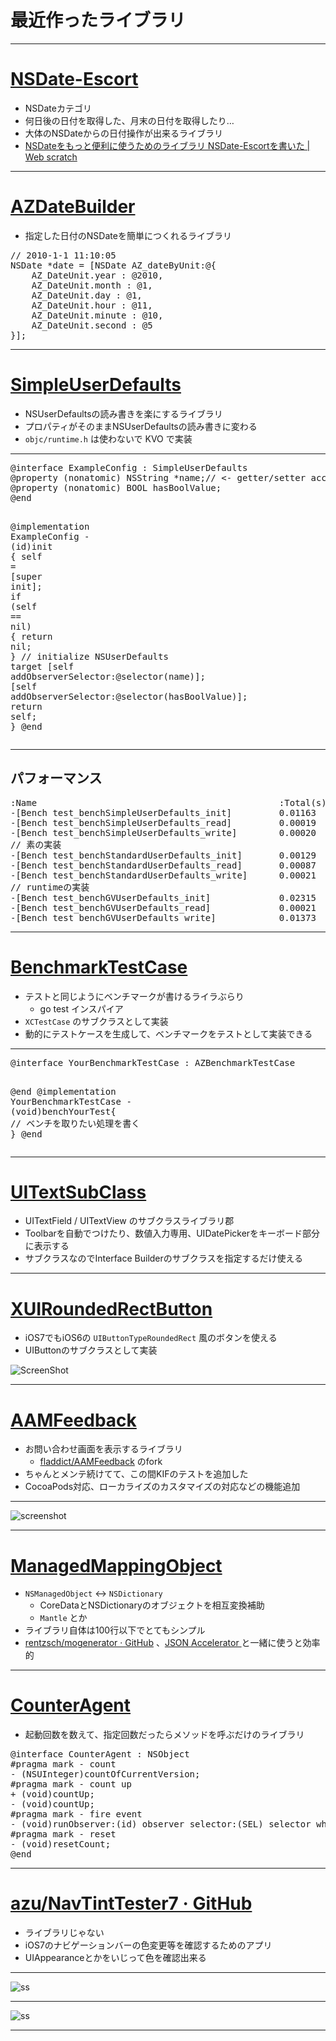 # 最近作ったライブラリ

----

# [NSDate-Escort](https://github.com/azu/NSDate-Escort "azu/NSDate-Escort · GitHub")

* NSDateカテゴリ
* 何日後の日付を取得した、月末の日付を取得したり…
* 大体のNSDateからの日付操作が出来るライブラリ
* [NSDateをもっと便利に使うためのライブラリ NSDate-Escortを書いた | Web scratch](http://efcl.info/2013/0801/res3366/ "NSDateをもっと便利に使うためのライブラリ NSDate-Escortを書いた | Web scratch")

-----

# [AZDateBuilder](https://github.com/azu/AZDateBuilder "azu/AZDateBuilder · GitHub")

* 指定した日付のNSDateを簡単につくれるライブラリ

<div class="highlight"><pre><span class="c1">// 2010-1-1 11:10:05</span>
<span class="n">NSDate</span> <span class="o">*</span><span class="n">date</span> <span class="o">=</span> <span class="p">[</span><span class="n">NSDate</span> <span class="n">AZ_dateByUnit</span><span class="o">:</span><span class="err">@</span><span class="p">{</span>
    <span class="n">AZ_DateUnit</span><span class="p">.</span><span class="n">year</span> <span class="o">:</span> <span class="mi">@2010</span><span class="p">,</span>
    <span class="n">AZ_DateUnit</span><span class="p">.</span><span class="n">month</span> <span class="o">:</span> <span class="mi">@1</span><span class="p">,</span>
    <span class="n">AZ_DateUnit</span><span class="p">.</span><span class="n">day</span> <span class="o">:</span> <span class="mi">@1</span><span class="p">,</span>
    <span class="n">AZ_DateUnit</span><span class="p">.</span><span class="n">hour</span> <span class="o">:</span> <span class="mi">@11</span><span class="p">,</span>
    <span class="n">AZ_DateUnit</span><span class="p">.</span><span class="n">minute</span> <span class="o">:</span> <span class="mi">@10</span><span class="p">,</span>
    <span class="n">AZ_DateUnit</span><span class="p">.</span><span class="n">second</span> <span class="o">:</span> <span class="mi">@5</span>
<span class="p">}];</span>
</pre></div>

----

# [SimpleUserDefaults](https://github.com/azu/SimpleUserDefaults "azu/SimpleUserDefaults · GitHub")

* NSUserDefaultsの読み書きを楽にするライブラリ
* プロパティがそのままNSUserDefaultsの読み書きに変わる
* ``objc/runtime.h`` は使わないで KVO で実装

----

<div class="highlight"><pre><span class="k">@interface</span> <span class="nc">ExampleConfig</span> : <span class="nc">SimpleUserDefaults</span>
<span class="k">@property</span> <span class="p">(</span><span class="n">nonatomic</span><span class="p">)</span> <span class="n">NSString</span> <span class="o">*</span><span class="n">name</span><span class="p">;</span><span class="c1">// &lt;- getter/setter access NSUserDefaults</span>
<span class="k">@property</span> <span class="p">(</span><span class="n">nonatomic</span><span class="p">)</span> <span class="kt">BOOL</span> <span class="n">hasBoolValue</span><span class="p">;</span>
<span class="k">@end</span>

<span class="k">@implementation</span> <span class="nc">ExampleConfig</span>
<span class="k">-</span> <span class="p">(</span><span class="kt">id</span><span class="p">)</span><span class="nf">init</span> <span class="p">{</span>
    <span class="n">self</span> <span class="o">=</span> <span class="p">[</span><span class="n">super</span> <span class="n">init</span><span class="p">];</span>
    <span class="k">if</span> <span class="p">(</span><span class="n">self</span> <span class="o">==</span> <span class="nb">nil</span><span class="p">)</span> <span class="p">{</span>
        <span class="k">return</span> <span class="nb">nil</span><span class="p">;</span>
    <span class="p">}</span>
    <span class="c1">// initialize NSUserDefaults target</span>
    <span class="p">[</span><span class="n">self</span> <span class="n">addObserverSelector</span><span class="o">:</span><span class="k">@selector</span><span class="p">(</span><span class="n">name</span><span class="p">)];</span>
    <span class="p">[</span><span class="n">self</span> <span class="n">addObserverSelector</span><span class="o">:</span><span class="k">@selector</span><span class="p">(</span><span class="n">hasBoolValue</span><span class="p">)];</span>
    <span class="k">return</span> <span class="n">self</span><span class="p">;</span>
<span class="p">}</span>
<span class="k">@end</span>
</pre></div>

----

## パフォーマンス

<pre>
:Name                                              :Total(s)  :Avg.(s)
-[Bench test_benchSimpleUserDefaults_init]         0.01163    0.00001    (1/1000)
-[Bench test_benchSimpleUserDefaults_read]         0.00019    0.00000    (1/1000)
-[Bench test_benchSimpleUserDefaults_write]        0.00020    0.00000    (1/1000)
// 素の実装
-[Bench test_benchStandardUserDefaults_init]       0.00129    0.00000    (1/1000)
-[Bench test_benchStandardUserDefaults_read]       0.00087    0.00000    (1/1000)
-[Bench test_benchStandardUserDefaults_write]      0.00021    0.00000    (1/1000)
// runtimeの実装
-[Bench test_benchGVUserDefaults_init]             0.02315    0.00002    (1/1000)
-[Bench test_benchGVUserDefaults_read]             0.00021    0.00000    (1/1000)
-[Bench test_benchGVUserDefaults_write]            0.01373    0.00001    (1/1000)
</pre>

-----

# [BenchmarkTestCase](https://github.com/azu/BenchmarkTestCase "azu/BenchmarkTestCase · GitHub")

* テストと同じようにベンチマークが書けるライラぶらり
	* go test インスパイア
* ``XCTestCase`` のサブクラスとして実装
* 動的にテストケースを生成して、ベンチマークをテストとして実装できる

-----

<div class="highlight"><pre><span class="k">@interface</span> <span class="nc">YourBenchmarkTestCase</span> : <span class="nc">AZBenchmarkTestCase</span>

<span class="k">@end</span>
<span class="k">@implementation</span> <span class="nc">YourBenchmarkTestCase</span>
<span class="k">-</span> <span class="p">(</span><span class="kt">void</span><span class="p">)</span><span class="nf">benchYourTest</span><span class="p">{</span>
    <span class="c1">// ベンチを取りたい処理を書く</span>
<span class="p">}</span>
<span class="k">@end</span>
</pre></div>

-----

# [UITextSubClass](https://github.com/azu/UITextSubClass "azu/UITextSubClass · GitHub")

* UITextField / UITextView のサブクラスライブラリ郡
* Toolbarを自動でつけたり、数値入力専用、UIDatePickerをキーボード部分に表示する
* サブクラスなのでInterface Builderのサブクラスを指定するだけ使える

-----

# [XUIRoundedRectButton](https://github.com/azu/XUIRoundedRectButton "azu/XUIRoundedRectButton · GitHub")

* iOS7でもiOS6の ``UIButtonTypeRoundedRect`` 風のボタンを使える
* UIButtonのサブクラスとして実装

![ScreenShot](https://www.monosnap.com/image/zirPSLa1ZhROY41l0PvqzL96H.png)

----

# [AAMFeedback](https://github.com/azu/AAMFeedback "azu/AAMFeedback · GitHub")

* お問い合わせ画面を表示するライブラリ
	* [fladdict/AAMFeedback](https://github.com/fladdict/AAMFeedback "fladdict/AAMFeedback · GitHub") のfork
* ちゃんとメンテ続けてて、この間KIFのテストを追加した
* CocoaPods対応、ローカライズのカスタマイズの対応などの機能追加

----

![screenshot](http://f.cl.ly/items/291A0A2u0R2B3u3V0b3H/screenshot.png)

----

# [ManagedMappingObject](https://github.com/azu/ManagedMappingObject "azu/ManagedMappingObject · GitHub")


* ``NSManagedObject`` <-> ``NSDictionary``
	* CoreDataとNSDictionaryのオブジェクトを相互変換補助
	* ``Mantle`` とか
* ライブラリ自体は100行以下でとてもシンプル
* [rentzsch/mogenerator · GitHub](https://github.com/rentzsch/mogenerator "rentzsch/mogenerator · GitHub") 、[JSON Accelerator ](http://www.nerdery.com/json-accelerator "JSON Accelerator ") と一緒に使うと効率的

----

# [CounterAgent](https://github.com/azu/CounterAgent "azu/CounterAgent · GitHub")

* 起動回数を数えて、指定回数だったらメソッドを呼ぶだけのライブラリ

<div class="highlight"><pre><span class="k">@interface</span> <span class="nc">CounterAgent</span> : <span class="nc">NSObject</span>
<span class="cp">#pragma mark - count</span>
<span class="k">-</span> <span class="p">(</span><span class="n">NSUInteger</span><span class="p">)</span><span class="nf">countOfCurrentVersion</span><span class="p">;</span>
<span class="cp">#pragma mark - count up</span>
<span class="k">+</span> <span class="p">(</span><span class="kt">void</span><span class="p">)</span><span class="nf">countUp</span><span class="p">;</span>
<span class="k">-</span> <span class="p">(</span><span class="kt">void</span><span class="p">)</span><span class="nf">countUp</span><span class="p">;</span>
<span class="cp">#pragma mark - fire event</span>
<span class="k">-</span> <span class="p">(</span><span class="kt">void</span><span class="p">)</span><span class="nf">runObserver:</span><span class="p">(</span><span class="kt">id</span><span class="p">)</span> <span class="n">observer</span> <span class="n">selector</span><span class="o">:</span><span class="p">(</span><span class="kt">SEL</span><span class="p">)</span> <span class="n">selector</span> <span class="n">whenCount</span><span class="o">:</span><span class="p">(</span><span class="n">NSUInteger</span><span class="p">)</span> <span class="n">count</span><span class="p">;</span>
<span class="cp">#pragma mark - reset</span>
<span class="k">-</span> <span class="p">(</span><span class="kt">void</span><span class="p">)</span><span class="nf">resetCount</span><span class="p">;</span>
<span class="k">@end</span>
</pre></div>

----

# [azu/NavTintTester7 · GitHub](https://github.com/azu/NavTintTester7 "azu/NavTintTester7 · GitHub")

* ライブラリじゃない
* iOS7のナビゲーションバーの色変更等を確認するためのアプリ
* UIAppearanceとかをいじって色を確認出来る

----

![ss](https://www.monosnap.com/image/BGEdRmcU4x89Ncrrv7DcCQdB1.png)

-----


![ss](https://www.monosnap.com/image/H27c4LAnZYXhApy3twPbF2IW5.png)

----

